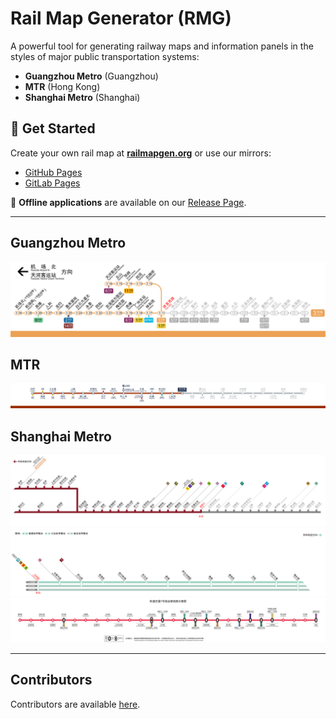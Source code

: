 # Rail Map Generator (RMG)

A powerful tool for generating railway maps and information panels in the styles of major public transportation systems:

- **Guangzhou Metro** (Guangzhou)
- **MTR** (Hong Kong)
- **Shanghai Metro** (Shanghai)

## 🚀 Get Started

Create your own rail map at **[railmapgen.org](https://railmapgen.org/?app=rmg)** or use our mirrors:

- [GitHub Pages](https://railmapgen.github.io/?app=rmg)
- [GitLab Pages](https://railmapgen.gitlab.io/?app=rmg)

📱 **Offline applications** are available on our [Release Page](https://github.com/railmapgen/railmapgen.github.io/releases).

---

## Guangzhou Metro

![gzmetro-3-railmap](docs/imgs/gzmetro-3-railmap.png)

## MTR

![mtr-tuenma-railmap](docs/imgs/mtr-tuenma-railmap.png)

## Shanghai Metro

![shmetro-11-railmap](docs/imgs/shmetro-11-railmap.png)
![shmetro-16-railmap](docs/imgs/shmetro-16-railmap.png)
![shmetro-1-indoor](docs/imgs/shmetro-1-indoor.png)

---

## Contributors

Contributors are available [here](https://railmapgen.org/?app=contributors).
